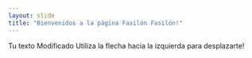 ```yaml
---
layout: slide
title: "Bienvenidos a la página Fasilón Fasilón!"
---
```

Tu texto Modificado
Utiliza la flecha hacia la izquierda para desplazarte!
